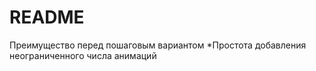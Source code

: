 # README #

Преимущество перед пошаговым вариантом
*Простота добавления неограниченного числа анимаций
